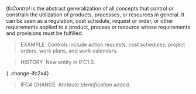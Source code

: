 ﻿_IfcControl_ is the abstract generalization of all concepts that control or constrain the utilization of products, processes, or resources in general. It can be seen as a regulation, cost schedule, request or order, or other requirements applied to a product, process or resource whose requirements and provisions must be fulfilled.

> EXAMPLE&nbsp; Controls include action requests, cost schedules, project orders, work plans, and work calendars.

> HISTORY&nbsp; New entity in IFC1.0.

{ .change-ifc2x4}
> IFC4 CHANGE&nbsp; Attribute _Identification_ added.
